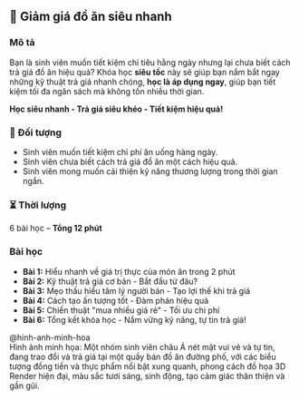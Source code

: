 ## 📌 Giảm giá đồ ăn siêu nhanh  

### Mô tả  
Bạn là sinh viên muốn tiết kiệm chi tiêu hằng ngày nhưng lại chưa biết cách trả giá đồ ăn hiệu quả? Khóa học **siêu tốc** này sẽ giúp bạn nắm bắt ngay những kỹ thuật trả giá nhanh chóng, **học là áp dụng ngay**, giúp bạn tiết kiệm tối đa ngân sách mà không tốn nhiều thời gian.  

**Học siêu nhanh - Trả giá siêu khéo - Tiết kiệm hiệu quả!**  

### 🎯 Đối tượng  
- Sinh viên muốn tiết kiệm chi phí ăn uống hàng ngày.  
- Sinh viên chưa biết cách trả giá đồ ăn một cách hiệu quả.  
- Sinh viên mong muốn cải thiện kỹ năng thương lượng trong thời gian ngắn.  

### ⏳ Thời lượng  
6 bài học – **Tổng 12 phút**  

### Bài học  
- **Bài 1:** Hiểu nhanh về giá trị thực của món ăn trong 2 phút  
- **Bài 2:** Kỹ thuật trả giá cơ bản - Bắt đầu từ đâu?  
- **Bài 3:** Mẹo thấu hiểu tâm lý người bán - Tạo lợi thế khi trả giá  
- **Bài 4:** Cách tạo ấn tượng tốt - Đàm phán hiệu quả  
- **Bài 5:** Chiến thuật "mua nhiều giá rẻ" - Tối ưu chi phí  
- **Bài 6:** Tổng kết khóa học - Nắm vững kỹ năng, tự tin trả giá!  

@hinh-anh-minh-hoa  
Hình ảnh minh họa: Một nhóm sinh viên châu Á nét mặt vui vẻ và tự tin, đang trao đổi và trả giá tại một quầy bán đồ ăn đường phố, với các biểu tượng đồng tiền và thực phẩm nổi bật xung quanh, phong cách đồ họa 3D Render hiện đại, màu sắc tươi sáng, sinh động, tạo cảm giác thân thiện và gần gũi.